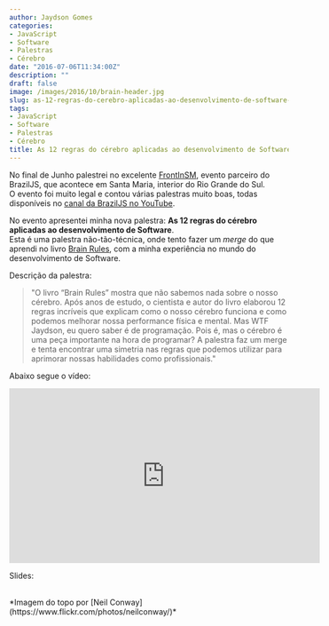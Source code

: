```yaml
---
author: Jaydson Gomes
categories:
- JavaScript
- Software
- Palestras
- Cérebro
date: "2016-07-06T11:34:00Z"
description: ""
draft: false
image: /images/2016/10/brain-header.jpg
slug: as-12-regras-do-cerebro-aplicadas-ao-desenvolvimento-de-software-video
tags:
- JavaScript
- Software
- Palestras
- Cérebro
title: As 12 regras do cérebro aplicadas ao desenvolvimento de Software - Vídeo
---
```


No final de Junho palestrei no excelente [FrontInSM](http://frontinsm.com.br/), evento parceiro do BrazilJS, que acontece em Santa Maria, interior do Rio Grande do Sul.  
O evento foi muito legal e contou várias palestras muito boas, todas disponíveis no [canal da BrazilJS no YouTube](https://www.youtube.com/playlist?list=PLg2lQYZDBwOSIaYbxJ5hLYfxkUZndjyAg).  

No evento apresentei minha nova palestra: **As 12 regras do cérebro aplicadas ao desenvolvimento de Software**.  
Esta é uma palestra não-tão-técnica, onde tento fazer um *merge* do que aprendi no livro [Brain Rules](http://www.brainrules.net/), com a minha experiência no mundo do desenvolvimento de Software.  

Descrição da palestra:  
>"O livro “Brain Rules” mostra que não sabemos nada sobre o nosso cérebro. Após anos de estudo, o cientista e autor do livro elaborou 12 regras incríveis que explicam como o nosso cérebro funciona e como podemos melhorar nossa performance física e mental. Mas WTF Jaydson, eu quero saber é de programação. Pois é, mas o cérebro é uma peça importante na hora de programar? A palestra faz um merge e tenta encontrar uma simetria nas regras que podemos utilizar para aprimorar nossas habilidades como profissionais."

Abaixo segue o vídeo:  
<center>
<iframe width="560" height="315" src="https://www.youtube.com/embed/3CkeSb5bL1I" frameborder="0" allowfullscreen></iframe>
</center>

Slides: 
<script async class="speakerdeck-embed" data-id="02907f89bdae452abc3fb98fb9f0814d" data-ratio="1.77777777777778" src="//speakerdeck.com/assets/embed.js"></script>  

<br>
*Imagem do topo por [Neil Conway](https://www.flickr.com/photos/neilconway/)*